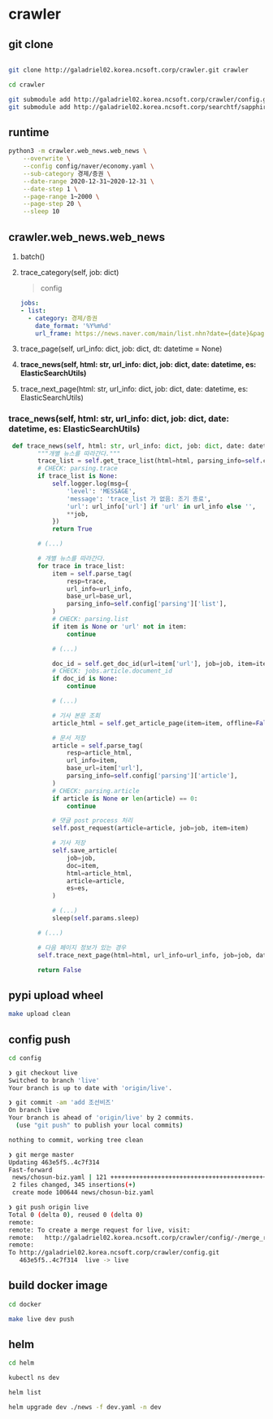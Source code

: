 # crawler

## git clone

```bash

git clone http://galadriel02.korea.ncsoft.corp/crawler.git crawler

cd crawler

git submodule add http://galadriel02.korea.ncsoft.corp/crawler/config.git config
git submodule add http://galadriel02.korea.ncsoft.corp/searchtf/sapphire-server/nlp-cloud/crawler.git helm
```

## runtime

```bash
python3 -m crawler.web_news.web_news \
    --overwrite \
    --config config/naver/economy.yaml \
    --sub-category 경제/증권 \
    --date-range 2020-12-31~2020-12-31 \
    --date-step 1 \
    --page-range 1~2000 \
    --page-step 20 \
    --sleep 10
```

## crawler.web_news.web_news

1. batch()
   
2. trace_category(self, job: dict)
   > config
   ```yaml
   jobs:
   - list:
     - category: 경제/증권
       date_format: '%Y%m%d'
       url_frame: https://news.naver.com/main/list.nhn?date={date}&page={page}
   ```
3. trace_page(self, url_info: dict, job: dict, dt: datetime = None)
4. **trace_news(self, html: str, url_info: dict, job: dict, date: datetime, es: ElasticSearchUtils)**
5. trace_next_page(html: str, url_info: dict, job: dict, date: datetime, es: ElasticSearchUtils)


### trace_news(self, html: str, url_info: dict, job: dict, date: datetime, es: ElasticSearchUtils)

```python
 def trace_news(self, html: str, url_info: dict, job: dict, date: datetime, es: ElasticSearchUtils) -> bool:
        """개별 뉴스를 따라간다."""
        trace_list = self.get_trace_list(html=html, parsing_info=self.config['parsing']['trace'])
        # CHECK: parsing.trace
        if trace_list is None:
            self.logger.log(msg={
                'level': 'MESSAGE',
                'message': 'trace_list 가 없음: 조기 종료',
                'url': url_info['url'] if 'url' in url_info else '',
                **job,
            })
            return True

        # (...)

        # 개별 뉴스를 따라간다.
        for trace in trace_list:
            item = self.parse_tag(
                resp=trace,
                url_info=url_info,
                base_url=base_url,
                parsing_info=self.config['parsing']['list'],
            )
            # CHECK: parsing.list
            if item is None or 'url' not in item:
                continue

            # (...)

            doc_id = self.get_doc_id(url=item['url'], job=job, item=item)
            # CHECK: jobs.article.document_id
            if doc_id is None:
                continue

            # (...)

            # 기사 본문 조회
            article_html = self.get_article_page(item=item, offline=False)

            # 문서 저장
            article = self.parse_tag(
                resp=article_html,
                url_info=item,
                base_url=item['url'],
                parsing_info=self.config['parsing']['article'],
            )
            # CHECK: parsing.article
            if article is None or len(article) == 0:
                continue

            # 댓글 post process 처리
            self.post_request(article=article, job=job, item=item)

            # 기사 저장
            self.save_article(
                job=job,
                doc=item,
                html=article_html,
                article=article,
                es=es,
            )

            # (...)
            sleep(self.params.sleep)

        # (...)

        # 다음 페이지 정보가 있는 경우
        self.trace_next_page(html=html, url_info=url_info, job=job, date=date, es=es)

        return False

```

## pypi upload wheel

```bash
make upload clean
```

## config push

```bash
cd config 

❯ git checkout live            
Switched to branch 'live'
Your branch is up to date with 'origin/live'.

❯ git commit -am 'add 조선비즈'
On branch live
Your branch is ahead of 'origin/live' by 2 commits.
  (use "git push" to publish your local commits)

nothing to commit, working tree clean

❯ git merge master 
Updating 463e5f5..4c7f314
Fast-forward
 news/chosun-biz.yaml | 121 +++++++++++++++++++++++++++++++++++++++++++++++++++++++++++++++++++++++
 2 files changed, 345 insertions(+)
 create mode 100644 news/chosun-biz.yaml

❯ git push origin live         
Total 0 (delta 0), reused 0 (delta 0)
remote: 
remote: To create a merge request for live, visit:
remote:   http://galadriel02.korea.ncsoft.corp/crawler/config/-/merge_requests/new?merge_request%5Bsource_branch%5D=live
remote: 
To http://galadriel02.korea.ncsoft.corp/crawler/config.git
   463e5f5..4c7f314  live -> live
```

## build docker image

```bash
cd docker

make live dev push
```

## helm

```bash
cd helm

kubectl ns dev

helm list 

helm upgrade dev ./news -f dev.yaml -n dev

```
